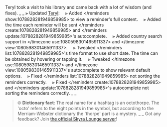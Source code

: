 Teryl took a visit to his library and came back with a lot of wisdom (and fixes).
_ _
⫸ Updated [Teryl](https://discord.com/api/oauth2/authorize?client_id=948377583626637343&permissions=1074004032&scope=applications.commands%20bot):
　⪢ Added </reminders show:1078828281949859985> to view a reminder's full content.
　⪢ Added the time each reminder will be sent </reminders create:1078828281949859985> and </reminders update:1078828281949859985>'s autocomplete.
　⪢ Added country search support in </timezone use:1080598301465911337> and </timezone view:1080598301465911337>.
　⪢ Tweaked </reminders list:1078828281949859985>'s time format to use short date. The time can be obtained by hovering or tapping it.
　⪢ Tweaked </timezone use:1080598301465911337> and </timezone view:1080598301465911337>'s autocomplete to show relevant default options.
　⪢ Fixed </reminders list:1078828281949859985> not sorting the reminders correctly.
　⪢ Fixed </reminders create:1078828281949859985> and </reminders update:1078828281949859985>'s autocomplete not sorting the reminders correctly.
_ _
> 🌐 **Dictionary fact**: The real name for a hashtag is an octothorpe. The 'octo' refers to the eight points in the symbol, but according to the Merriam-Webster dictionary the 'thorpe' part is a mystery.
_ _
> Got any feedback? Join [the official Skyra Lounge server](https://discord.com/invite/6gakFR2)!
